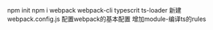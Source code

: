 npm init
npm i webpack webpack-cli typescrit ts-loader
新建webpack.config.js
配置webpack的基本配置
增加module-编译ts的rules